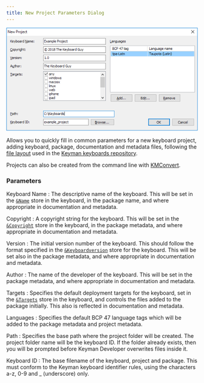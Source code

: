 ```yaml
---
title: New Project Parameters Dialog
---
```


![New Project Parameters dialog](/cdn/dev/img/developer/120/ui/frmNewProjectParameters.png)

Allows you to quickly fill in common parameters for a new keyboard
project, adding keyboard, package, documentation and metadata files,
following the [file layout](/developer/keyboards/) used in the [Keyman keyboards repository](https://github.com/keymanapp/keyboards).

Projects can also be created from the command line with
[KMConvert](kmconvert).

### Parameters

Keyboard Name
:   The descriptive name of the keyboard. This will be set in the
    [`&Name`](/developer/language/reference/name) store in the keyboard,
    in the package name, and where appropriate in documentation and
    metadata.

Copyright
:   A copyright string for the keyboard. This will be set in the
    [`&Copyright`](/developer/language/reference/copyright) store in the
    keyboard, in the package metadata, and where appropriate in
    documentation and metadata.

Version
:   The initial version number of the keyboard. This should follow the
    format specified in the
    [`&Keyboardversion`](/developer/language/reference/keyboardversion)
    store for the keyboard. This will be set also in the package
    metadata, and where appropriate in documentation and metadata.

Author
:   The name of the developer of the keyboard. This will be set in the
    package metadata, and where appropriate in documentation and
    metadata.

Targets
:   Specifies the default deployment targets for the keyboard, set in
    the [`&Targets`](/developer/language/reference/targets) store in the
    keyboard, and controls the files added to the package initially.
    This also is reflected in documentation and metadata.

Languages
:   Specifies the default BCP 47 language tags which will be added to
    the package metadata and project metadata.

Path
:   Specifies the base path where the project folder will be created.
    The project folder name will be the keyboard ID. If the folder
    already exists, then you will be prompted before Keyman Developer
    overwrites files inside it.

Keyboard ID
:   The base filename of the keyboard, project and package. This must
    conform to the Keyman keyboard identifier rules, using the
    characters a-z, 0-9 and _ (underscore) only.
